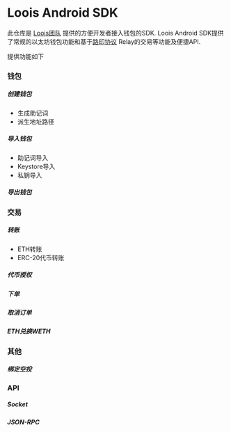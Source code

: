 # Loois Android SDK

此仓库是 [Loois团队](https://github.com/LOOIS-IO) 提供的方便开发者接入钱包的SDK. Loois Android SDK提供了常规的以太坊钱包功能和基于[路印协议](https://loopring.org/) Relay的交易等功能及便捷API.

提供功能如下

### 钱包

##### 创建钱包

* 生成助记词
* 派生地址路径

##### 导入钱包

* 助记词导入
* Keystore导入
* 私钥导入

##### 导出钱包

### 交易

##### 转账

* ETH转账
* ERC-20代币转账

##### 代币授权

##### 下单

##### 取消订单

##### ETH兑换WETH

### 其他

##### 绑定空投

### API

##### Socket

##### JSON-RPC

